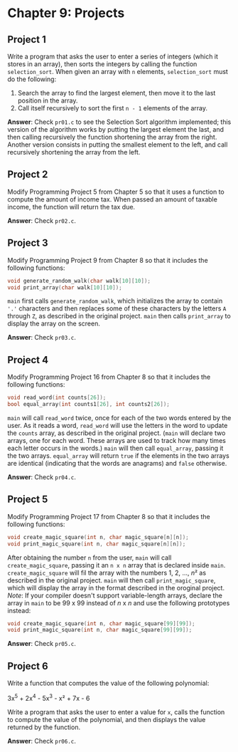# Chapter 9: Projects

## Project 1
Write a program that asks the user to enter a series of integers (which it stores in an array), then sorts the integers by calling the function `selection_sort`. When given an array with `n` elements, `selection_sort` must do the following:

1. Search the array to find the largest element, then move it to the last position in the array.
2. Call itself recursively to sort the first `n - 1` elements of the array.

**Answer**: Check `pr01.c` to see the Selection Sort algorithm implemented; this version of the algorithm works by putting the largest element the last, and then calling recursively the function shortening the array from the right.
Another version consists in putting the smallest element to the left, and call recursively shortening the array from the left.

## Project 2
Modify Programming Project 5 from Chapter 5 so that it uses a function to compute the amount of income tax. When passed an amount of taxable income, the function will return the tax due.

**Answer**: Check `pr02.c`.

## Project 3
Modify Programming Project 9 from Chapter 8 so that it includes the following functions:
```c
void generate_random_walk(char walk[10][10]);
void print_array(char walk[10][10]);
```

`main` first calls `generate_random_walk`, which initializes the array to contain `'.'` characters and then replaces some of these characters by the letters `A` through `Z`, as described in the original project. `main` then calls `print_array` to display the array on the screen.

**Answer**: Check `pr03.c`.

## Project 4
Modify Programming Project 16 from Chapter 8 so that it includes the following functions:
```c
void read_word(int counts[26]);
bool equal_array(int counts1[26], int counts2[26]);
```

`main` will call `read_word` twice, once for each of the two words entered by the user. As it reads a word, `read_word` will use the letters in the word to update the `counts` array, as described in the original project. (`main` will declare two arrays, one for each word. These arrays are used to track how many times each letter occurs in the words.) `main` will then call `equal_array`, passing it the two arrays. `equal_array` will return `true` if the elements in the two arrays are identical (indicating that the words are anagrams) and `false` otherwise.

**Answer**: Check `pr04.c`.

## Project 5
Modify Programming Project 17 from Chapter 8 so that it includes the following
functions:
```c
void create_magic_square(int n, char magic_square[n][n]);
void print_magic_square(int n, char magic_square[n][n]);
```

After obtaining the number `n` from the user, `main` will call `create_magic_square`, passing it an `n x n` array that is declared inside `main`. `create_magic_square` will fil the array with the numbers 1, 2, ..., *n*² as described in the original project. `main` will then call `print_magic_square`, which will display the array in the format described in the oroginal project. *Note*: If your compiler doesn't support variable-length arrays, declare the array in `main` to be 99 x 99 instead of *n* x *n* and use the following prototypes instead:
```c
void create_magic_square(int n, char magic_square[99][99]);
void print_magic_square(int n, char magic_square[99][99]);
```

**Answer**: Check `pr05.c`.

## Project 6
Write a function that computes the value of the following polynomial:

3x<sup>5</sup> + 2x<sup>4</sup> - 5x<sup>3</sup> - x² + 7x - 6

Write a program that asks the user to enter a value for `x`, calls the function to compute the value of the polynomial, and then displays the value returned by the function.

**Answer**: Check `pr06.c`.

